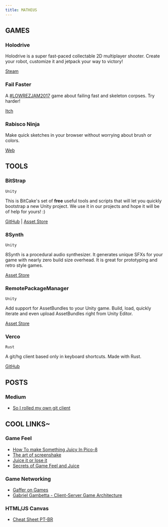 ```yaml
---
title: MATHEUS
---
```


## GAMES

### Holodrive

Holodrive is a super fast-paced collectable 2D multiplayer shooter. Create your robot, customize it and jetpack your way to victory!

[Steam](http://store.steampowered.com/app/370770/Holodrive/)

### Fail Faster

A [#LOWREZJAM2017](https://twitter.com/hashtag/lowrezjam2017) game about failing fast and skeleton corpses. Try harder!

[Itch](https://foletto.itch.io/failfaster)

### Rabisco Ninja

Make quick sketches in your browser without worrying about brush or colors.

[Web](https://rabisco-ninja.github.io/)

## TOOLS

### BitStrap

`Unity`

This is BitCake's set of **free** useful tools and scripts that will let you quickly bootstrap a new Unity project. 
We use it in our projects and hope it will be of help for yours! :)

[GitHub](https://github.com/bitcake/bitstrap) |
[Asset Store](https://assetstore.unity.com/packages/tools/bitstrap-51416)

### 8Synth

`Unity`

8Synth is a procedural audio synthesizer. It generates unique SFXs for your game with nearly zero build size overhead. It is great for prototyping and retro style games.

[Asset Store](https://assetstore.unity.com/packages/audio/sound-fx/8synth-14445)

### RemotePackageManager

`Unity`

Add support for AssetBundles to your Unity game. Build, load, quickly iterate and even upload AssetBundles right from Unity Editor.

[Asset Store](https://assetstore.unity.com/packages/tools/utilities/remotepackagemanager-asset-bundles-18115)

### Verco

`Rust`

A git/hg client based only in keyboard shortcuts.
Made with Rust.

[GitHub](https://github.com/matheuslessarodrigues/verco)

## POSTS

### Medium

- [So I rolled my own git client](https://medium.com/@matheuslessa/so-i-rolled-my-own-git-client-c4cbf122e567)

## COOL LINKS~

### Game Feel

- [How To make Something Juicy In Pico-8](https://www.youtube.com/watch?v=Kut0dirprmU)
- [The art of screenshake](https://www.youtube.com/watch?v=AJdEqssNZ-U)
- [Juice it or lose it](https://www.youtube.com/watch?v=Fy0aCDmgnxg)
- [Secrets of Game Feel and Juice](https://www.youtube.com/watch?v=216_5nu4aVQ)

### Game Networking

- [Gaffer on Games](https://gafferongames.com/)
- [Gabriel Gambetta - Client-Server Game Architecture](http://www.gabrielgambetta.com/client-server-game-architecture.html)

### HTML/JS Canvas

- [Cheat Sheet PT-BR](https://matheuslessarodrigues.github.io/LP/)
